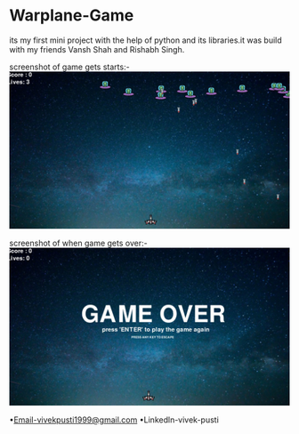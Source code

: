 # Warplane-Game
its my first mini project with the help of python and its libraries.it was build with my friends Vansh Shah and Rishabh Singh.

screenshot of game gets starts:-
![](startimage.png)


screenshot of when game gets over:-
![](endimage.png)



 •Email-vivekpusti1999@gmail.com
    •Linkedln-vivek-pusti
